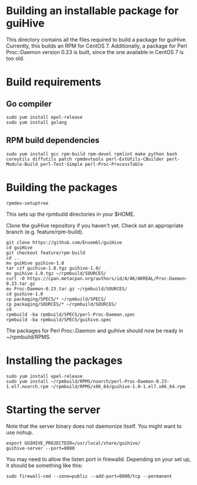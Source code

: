 
# Building an installable package for guiHive

This directory contains all the files required to build a package for guiHive.
Currently, this builds an RPM for CentOS 7.
Additionally, a package for Perl Proc::Daemon version 0.23 is built, since the one available in CentOS 7 is too old.

# Build requirements

## Go compiler

    sudo yum install epel-release
    sudo yum install golang

## RPM build dependencies

`sudo yum install gcc rpm-build rpm-devel rpmlint make python bash coreutils diffutils patch rpmdevtools perl-ExtUtils-CBuilder perl-Module-Build perl-Test-Simple perl-Proc-ProcessTable`

# Building the packages

    rpmdev-setuptree

This sets up the rpmbuild directories in your $HOME.

Clone the guiHive repository if you haven't yet.
Check out an appropriate branch (e.g. feature/rpm-build).

    git clone https://github.com/Ensembl/guiHive
    cd guiHive
    git checkout feature/rpm-build
    cd ..
    mv guiHive guihive-1.0
    tar czf guihive-1.0.tgz guihive-1.0/
    mv guihive-1.0.tgz ~/rpmbuild/SOURCES/
    curl -O https://cpan.metacpan.org/authors/id/A/AK/AKREAL/Proc-Daemon-0.23.tar.gz
    mv Proc-Daemon-0.23.tar.gz ~/rpmbuild/SOURCES/
    cd guihive-1.0
    cp packaging/SPECS/* ~/rpmbuild/SPECS/
    cp packaging/SOURCES/* ~/rpmbuild/SOURCES/
    cd
    rpmbuild -ba rpmbuild/SPECS/perl-Proc-Daemon.spec
    rpmbuild -ba rpmbuild/SPECS/guihive.spec

The packages for Perl Proc::Daemon and guihive should now be ready in ~/rpmbuild/RPMS.

# Installing the packages

    sudo yum install epel-release
    sudo yum install ~/rpmbuild/RPMS/noarch/perl-Proc-Daemon-0.23-1.el7.noarch.rpm ~/rpmbuild/RPMS/x86_64/guihive-1.0-1.el7.x86_64.rpm

# Starting the server

Note that the server binary does not daemonize itself. You might want to use nohup.

    export GUIHIVE_PROJECTDIR=/usr/local/share/guihive/
    guihive-server --port=8080

You may need to allow the listen port in firewalld. Depending on your set
up, it should be something like this:

    sudo firewall-cmd --zone=public --add-port=8080/tcp --permanent

